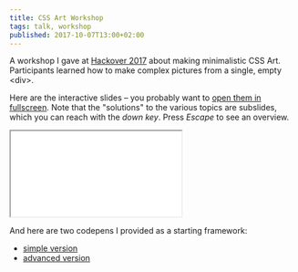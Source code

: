 ```yaml
---
title: CSS Art Workshop
tags: talk, workshop
published: 2017-10-07T13:00+02:00
---
```


A workshop I gave at [Hackover 2017](https://hackover.de/) about making minimalistic CSS Art. Participants learned how to make complex pictures from a single, empty &lt;div&gt;.

Here are the interactive slides – you probably want to [open them in fullscreen](slides/). Note that the "solutions" to the various topics are subslides, which you can reach with the *down key*. Press *Escape* to see an overview.

<iframe src="slides/"></iframe>

And here are two codepens I provided as a starting framework:

- [simple version](https://codepen.io/anon/pen/zERqLQ)
- [advanced version](https://codepen.io/anon/pen/aLqpGB)
